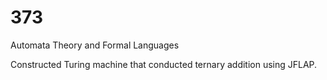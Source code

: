 # 373
Automata Theory and Formal Languages

Constructed Turing machine that conducted ternary addition using JFLAP.

